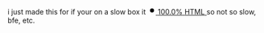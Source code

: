 i just made this for if your on a slow box it 
<a class="d-inline-flex flex-items-center flex-nowrap Link--secondary no-underline text-small mr-3" href="https://github.com/search?q=repo%3Awtvtricks%2Fwtvtricks.github.io++language%3AHTML&type=code" data-ga-click="Repository, language stats search click, location:repo overview">
          <svg style="color:#e34c26;" aria-hidden="true" height="16" viewBox="0 0 16 16" version="1.1" width="16" data-view-component="true" class="octicon octicon-dot-fill mr-2">
    <path d="M8 4a4 4 0 1 1 0 8 4 4 0 0 1 0-8Z"></path>
</svg>
          <span>100.0%</span>
          <span class="color-fg-default text-bold mr-1">HTML</span>
        </a> so not so slow, bfe, etc.
